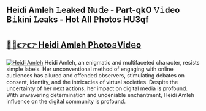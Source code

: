 ## Heidi Amleh 𝙻eaked 𝙽u𝚍e - Part-qkO 𝚅𝚒deo B𝚒kini 𝙻eaks - Hot All 𝙿hotos HU3qf

# <h2><a href="http://ld7jonz.urlbe.top/?page=Heidi+Amleh">🔗🔗👉👉 Heidi Amleh P𝚑oto𝚜Vid𝚎o</a></h2>

[![Heidi Amleh](https://i.imgur.com/eBuTRDB.gif)](http://ld7jonz.urlbe.top/?page=Heidi+Amleh)
Heidi Amleh, an enigmatic and multifaceted character, resists simple labels. Her unconventional method of engaging with online audiences has allured and offended observers, stimulating debates on consent, identity, and the intricacies of virtual societies. Despite the uncertainty of her next actions, her impact on digital media is profound. With unwavering determination and undeniable enchantment, Heidi Amleh influence on the digital community is profound.
